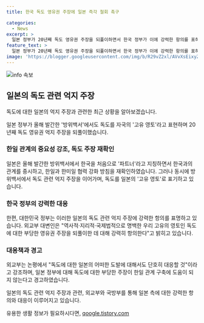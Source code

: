 ```yaml
---
title: 한국 독도 영유권 주장에 일본 즉각 철회 촉구

categories:
  - News
excerpt: >
  일본 정부가 20년째 독도 영유권 주장을 되풀이하면서 한국 정부가 이에 강력한 항의를 표하고 있다. 일본의 방위백서에서 독도를 자국의 고유 영토로 표현하며 억지 주장을 이어가고 있으며, 이에 대해 국내외에서 논란이 일고 있다. 한편, 일본은 방위백서에서 한국을 파트너로 지칭하며 한국과의 관계를 강조하고 있지만, 독도 영유권 문제에 대한 항의는 계속되고 있어 외교적 긴장이 높아지고 있다. 한국 정부는 역사적, 지리적, 국제법적으로 독도가 한국의 고유 영토임을 재확인하고 일본의 억지 주장에 단호히 대응할 것을 경고했다.
feature_text: >
  일본 정부가 20년째 독도 영유권 주장을 되풀이하면서 한국 정부가 이에 강력한 항의를 표하고 있다. 일본의 방위백서에서 독도를 자국의 고유 영토로 표현하며 억지 주장을 이어가고 있으며, 이에 대해 국내외에서 논란이 일고 있다. 한편, 일본은 방위백서에서 한국을 파트너로 지칭하며 한국과의 관계를 강조하고 있지만, 독도 영유권 문제에 대한 항의는 계속되고 있어 외교적 긴장이 높아지고 있다. 한국 정부는 역사적, 지리적, 국제법적으로 독도가 한국의 고유 영토임을 재확인하고 일본의 억지 주장에 단호히 대응할 것을 경고했다.
image: 'https://blogger.googleusercontent.com/img/b/R29vZ2xl/AVvXsEixyZcFfHzMRdzZMjFBmAUKJYCLCGyLL1o632UiGVXcaFdKo_bkvkuCioo0uUKlGfBVcT3P84aROyZIXSBEx3Aw5nCQ3pTgDom1WDC4m8eifvWiAmWEEVb4x6G_l8C0QH225ldMjyaFvpxGEBGNO37VmDTDMHGhJPq73UglMfDca1-0aw/s1600/blogspot.png'
---
```


<p><img src="https://blogger.googleusercontent.com/img/b/R29vZ2xl/AVvXsEixyZcFfHzMRdzZMjFBmAUKJYCLCGyLL1o632UiGVXcaFdKo_bkvkuCioo0uUKlGfBVcT3P84aROyZIXSBEx3Aw5nCQ3pTgDom1WDC4m8eifvWiAmWEEVb4x6G_l8C0QH225ldMjyaFvpxGEBGNO37VmDTDMHGhJPq73UglMfDca1-0aw/s1600/blogspot.png" alt="info 속보" /></p>

<h2 data-ke-size="size26">일본의 독도 관련 억지 주장</h2>

<p>독도에 대한 일본의 억지 주장과 관련한 최근 상황을 알아보겠습니다.</p>

<p data-ke-size="size16">일본 정부가 올해 발간한 '방위백서'에서도 독도를 자국의 '고유 영토'라고 표현하며 20년째 독도 영유권 억지 주장을 되풀이했습니다.</p>

<h3>한일 관계의 중요성 강조, 독도 주장 재확인</h3>

<p>일본은 올해 발간한 방위백서에서 한국을 처음으로 '파트너'라고 지칭하면서 한국과의 관계를 중시하고, 한일과 한미일 협력 강화 방침을 재확인하였습니다. 그러나 동시에 방위백서에서 독도 관련 억지 주장을 이어가며, 독도를 일본의 '고유 영토'로 표기하고 있습니다.</p>

<h3>한국 정부의 강력한 대응</h3>

<p>한편, 대한민국 정부는 이러한 일본의 독도 관련 억지 주장에 강력한 항의를 표명하고 있습니다. 외교부 대변인은 "역사적·지리적·국제법적으로 명백한 우리 고유의 영토인 독도에 대한 부당한 영유권 주장을 되풀이한 데 대해 강력히 항의한다"고 밝히고 있습니다.</p>

<h3>대응책과 경고</h3>

<p>외교부는 논평에서 "독도에 대한 일본의 어떠한 도발에 대해서도 단호히 대응할 것"이라고 강조하며, 일본 정부에 대해 독도에 대한 부당한 주장이 한일 관계 구축에 도움이 되지 않는다고 경고하였습니다.</p>

<p>일본의 독도 관련 억지 주장과 관련, 외교부와 국방부를 통해 일본 측에 대한 강력한 항의와 대응이 이루어지고 있습니다.</p>
유용한 생활 정보가 필요하시다면, <a href="https://qoogle.tistory.com" rel="dofollow">qoogle.tistory.com</a>


